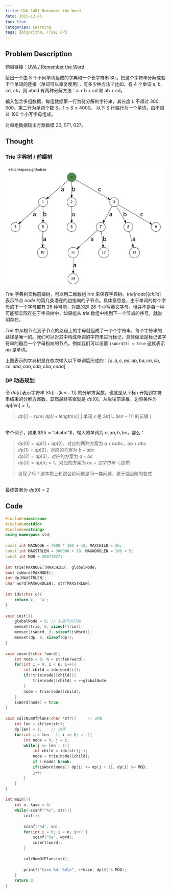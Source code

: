 ```yaml
---
title: UVA 1401 Remember the Word
date: 2015-12-05 
toc: true
categories: Learning
tags: [Algorithm, Trie, DP]
---
```

## Problem Description
题目链接：[UVA / Remember the Word](https://onlinejudge.org/index.php?option=onlinejudge&Itemid=8&page=show_problem&problem=4147)

给出一个由 S 个不同单词组成的字典和一个长字符串 Str。把这个字符串分解成若干个单词的连接（单词可以重复使用），有多少种方法？比如，有 4 个单词 a, b, cd, ab，则 abcd 有两种分解方法：a + b + cd 和 ab + cd。

输入包含多组数据，每组数据第一行为待分解的字符串，其长度 L 不超过 300, 000。第二行为单词个数 S，$1\leq S\leq4000$。 以下 S 行每行为一个单词，由不超过 100 个小写字母组成。

对每组数据输出方案数模 20, 071, 027。

<!--more-->
## Thought

### Trie 字典树 / 前缀树

![Trie png](/assets/Trie.png)

$Trie$ 字典树又称前缀树，可以用二维数组 $trie$ 来保存字典树。$trie[node][child]$ 表示节点 $node$ 的第几条潜在的边指向的子节点。具体意思是，由于单词的每个字母的下一个字母都有 26 种可能，对应的是 26 个小写英文字母。但并不是每一种可能都实际存在于字典树中，如果能从 $trie$ 数组中找到下一个节点的序号，就说明存在。

$Trie$ 中从根节点到子节点的路径上的字母就组成了一个个字符串，每个字符串的路径是唯一的。我们可以对其中构成单词的字符串进行标记，具体做法是标记该字符串的最后一个字母指向的节点。例如我们可以设置 `isWord[5] = true` 这就表示 $ab$ 是单词。

上图表示的字典树是在依次输入以下单词后形成的：$[ a, b, c, aa, ab, ba, ca, cb, cc, aba, caa, cab, cba, caaa ]$

### DP 动态规划

令 $dp[i]$ 表示字符串 $Str[i…(len-1)]$ 的分解方案数，也就是从下标 $i$ 开始到字符串结束的分解方案数，显然最终答案就是 $dp[0]$。从后往前递推，边界条件为 $dp[len] = 1$。

> $dp[i]$ = $sum${ $dp[i + length(x)]$ | 单词 $x$ 是 $Str[i…(len-1)]$ 的前缀 }

<br />举个例子，如果 $Str = "ababc"$，输入的单词为 $a, ab, b, bc$，那么：

> $dp[0] = dp[1] + dp[2]$，对应的两种方案为 $a + babc$，$ab + abc$<br />$dp[1] = dp[2]$，对应的方案为 $b + abc$<br />$dp[2] = dp[3]$，对应的方案为 $a + bc$<br />$dp[3] = dp[5] = 1$，对应的方案为 $bc + 空字符串（边界）$

> 发现了吗？这本质上和跳台阶问题是同一类问题，属于跳台阶的变式

<br />最终答案为 $dp[0] = 2$

## Code
``` CPP
#include<iostream>
#include<cstdio>
#include<cstring>
using namespace std;

const int MAXNODE = 4000 * 100 + 10, MAXCHILD = 26;
const int MAXSTRLEN = 300000 + 10, MAXWORDLEN = 100 + 5;
const int MOD = 20071027;

int trie[MAXNODE][MAXCHILD], globalNode;
bool isWord[MAXNODE];
int dp[MAXSTRLEN];
char word[MAXWORDLEN], str[MAXSTRLEN];

int idx(char c){
	return c - 'a';
}

void init(){
	globalNode = 0;	// 从根节点开始
	memset(trie, 0, sizeof(trie));
	memset(isWord, 0, sizeof(isWord));
	memset(dp, 0, sizeof(dp));
}

void insert(char *word){
	int node = 0, n = strlen(word);
	for(int i = 0; i < n; i++){
		int child = idx(word[i]);
		if(!trie[node][child]){
			trie[node][child] = ++globalNode;
		}
		node = trie[node][child];
	}
	isWord[node] = true;
}

void calcNumOfPlans(char *str){		// 递推
	int len = strlen(str);
	dp[len] = 1;	// 边界
	for(int i = len - 1; i >= 0; i--){
		int node = 0, j = i;
		while(j <= len - 1){
			int child = idx(str[j]);
			node = trie[node][child];
			if (!node) break;
			if(isWord[node]) dp[i] += dp[j + 1], dp[i] %= MOD;
			j++;
		}
	}
}

int main(){
	int n, kase = 0;
	while(~scanf("%s", str)){
		init();

		scanf("%d", &n);
		for(int i = 0; i < n; i++) {
			scanf("%s", word);
			insert(word);
		}

		calcNumOfPlans(str);

		printf("Case %d: %d\n", ++kase, dp[0] % MOD);
	}
	return 0;
}
```

